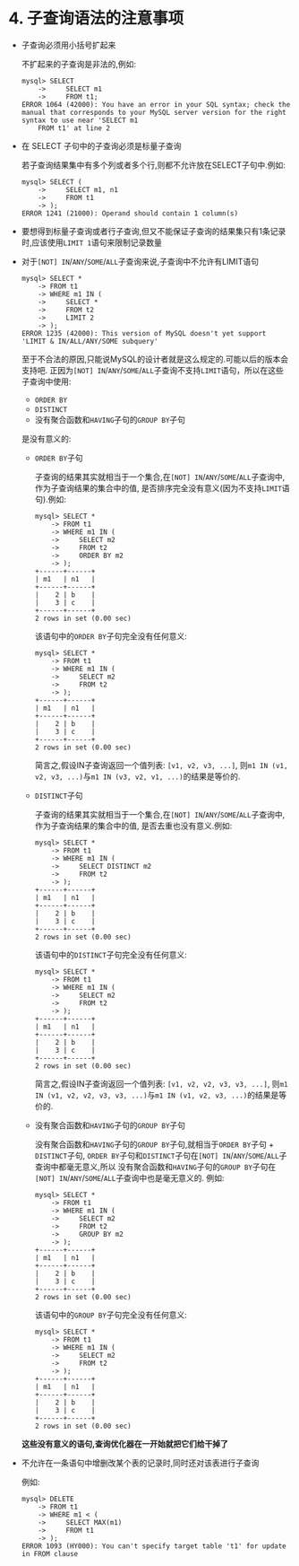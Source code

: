 # 4. 子查询语法的注意事项

- 子查询必须用小括号扩起来

    不扩起来的子查询是非法的,例如:
    
    ```
    mysql> SELECT 
        ->     SELECT m1
        ->     FROM t1;
    ERROR 1064 (42000): You have an error in your SQL syntax; check the manual that corresponds to your MySQL server version for the right syntax to use near 'SELECT m1
        FROM t1' at line 2
    ```

- 在 SELECT 子句中的子查询必须是标量子查询

    若子查询结果集中有多个列或者多个行,则都不允许放在SELECT子句中.例如:
    
    ```
    mysql> SELECT (
        ->     SELECT m1, n1
        ->     FROM t1
        -> );
    ERROR 1241 (21000): Operand should contain 1 column(s)
    ```

- 要想得到标量子查询或者行子查询,但又不能保证子查询的结果集只有1条记录时,应该使用`LIMIT 1`语句来限制记录数量

- 对于`[NOT] IN`/`ANY`/`SOME`/`ALL`子查询来说,子查询中不允许有LIMIT语句

    ```
    mysql> SELECT *
        -> FROM t1
        -> WHERE m1 IN (
        ->     SELECT *
        ->     FROM t2
        ->     LIMIT 2
        -> );
    ERROR 1235 (42000): This version of MySQL doesn't yet support 'LIMIT & IN/ALL/ANY/SOME subquery'
    ```
    
    至于不合法的原因,只能说MySQL的设计者就是这么规定的.可能以后的版本会支持吧.
    正因为`[NOT] IN`/`ANY`/`SOME`/`ALL`子查询不支持`LIMIT`语句，所以在这些子查询中使用:
    
    - `ORDER BY`
    - `DISTINCT`
    - 没有聚合函数和`HAVING`子句的`GROUP BY`子句
    
    是没有意义的:

    - `ORDER BY`子句

        子查询的结果其实就相当于一个集合,在`[NOT] IN`/`ANY`/`SOME`/`ALL`子查询中,作为子查询结果的集合中的值,
        是否排序完全没有意义(因为不支持`LIMIT`语句).例如:
    
        ```
        mysql> SELECT *
            -> FROM t1
            -> WHERE m1 IN (
            ->     SELECT m2
            ->     FROM t2
            ->     ORDER BY m2
            -> );
        +------+------+
        | m1   | n1   |
        +------+------+
        |    2 | b    |
        |    3 | c    |
        +------+------+
        2 rows in set (0.00 sec)
        ```
    
        该语句中的`ORDER BY`子句完全没有任何意义:
    
        ```
        mysql> SELECT *
            -> FROM t1
            -> WHERE m1 IN (
            ->     SELECT m2 
            ->     FROM t2
            -> );
        +------+------+
        | m1   | n1   |
        +------+------+
        |    2 | b    |
        |    3 | c    |
        +------+------+
        2 rows in set (0.00 sec)
        ```
    
        简言之,假设IN子查询返回一个值列表: `[v1, v2, v3, ...]`,
        则`m1 IN (v1, v2, v3, ...)`与`m1 IN (v3, v2, v1, ...)`的结果是等价的.

    - `DISTINCT`子句

      子查询的结果其实就相当于一个集合,在`[NOT] IN`/`ANY`/`SOME`/`ALL`子查询中,作为子查询结果的集合中的值,
      是否去重也没有意义.例如:

        ```
        mysql> SELECT *
            -> FROM t1
            -> WHERE m1 IN (
            ->     SELECT DISTINCT m2
            ->     FROM t2
            -> );
        +------+------+
        | m1   | n1   |
        +------+------+
        |    2 | b    |
        |    3 | c    |
        +------+------+
        2 rows in set (0.00 sec)
        ```

        该语句中的`DISTINCT`子句完全没有任何意义:
    
        ```
        mysql> SELECT *
            -> FROM t1
            -> WHERE m1 IN (
            ->     SELECT m2 
            ->     FROM t2
            -> );
        +------+------+
        | m1   | n1   |
        +------+------+
        |    2 | b    |
        |    3 | c    |
        +------+------+
        2 rows in set (0.00 sec)
        ```
      
        简言之,假设IN子查询返回一个值列表: `[v1, v2, v2, v3, v3, ...]`,
        则`m1 IN (v1, v2, v2, v3, v3, ...)`与`m1 IN (v1, v2, v3, ...)`的结果是等价的.

    - 没有聚合函数和`HAVING`子句的`GROUP BY`子句

        没有聚合函数和`HAVING`子句的`GROUP BY`子句,就相当于`ORDER BY`子句 + `DISTINCT`子句,
        `ORDER BY`子句和`DISTINCT`子句在`[NOT] IN`/`ANY`/`SOME`/`ALL`子查询中都毫无意义,所以
        没有聚合函数和`HAVING`子句的`GROUP BY`子句在`[NOT] IN`/`ANY`/`SOME`/`ALL`子查询中也是毫无意义的.
        例如:

        ```
        mysql> SELECT *
            -> FROM t1 
            -> WHERE m1 IN (
            ->     SELECT m2
            ->     FROM t2
            ->     GROUP BY m2
            -> );
        +------+------+
        | m1   | n1   |
        +------+------+
        |    2 | b    |
        |    3 | c    |
        +------+------+
        2 rows in set (0.00 sec)
        ```

        该语句中的`GROUP BY`子句完全没有任何意义:
    
        ```
        mysql> SELECT *
            -> FROM t1
            -> WHERE m1 IN (
            ->     SELECT m2 
            ->     FROM t2
            -> );
        +------+------+
        | m1   | n1   |
        +------+------+
        |    2 | b    |
        |    3 | c    |
        +------+------+
        2 rows in set (0.00 sec)
        ```

    **这些没有意义的语句,查询优化器在一开始就把它们给干掉了**

- 不允许在一条语句中增删改某个表的记录时,同时还对该表进行子查询

    例如:
    
    ```
    mysql> DELETE
        -> FROM t1
        -> WHERE m1 < (
        ->     SELECT MAX(m1)
        ->     FROM t1
        -> );
    ERROR 1093 (HY000): You can't specify target table 't1' for update in FROM clause
    ```
